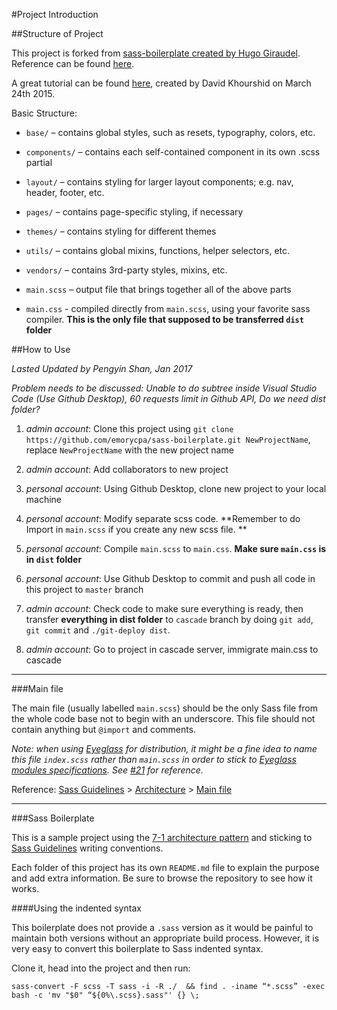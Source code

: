 #Project Introduction 

##Structure of Project

This project is forked from <a href="https://github.com/HugoGiraudel/sass-boilerplate">sass-boilerplate created by Hugo Giraudel</a>. Reference can be found <a href="https://sass-guidelin.es/#the-7-1-pattern">here</a>.

A great tutorial can be found <a href="https://scotch.io/tutorials/aesthetic-sass-1-architecture-and-style-organization">here</a>, created by David Khourshid on March 24th 2015.

Basic Structure:

- `base/` – contains global styles, such as resets, typography, colors, etc.

- `components/` – contains each self-contained component in its own .scss partial

- `layout/` – contains styling for larger layout components; e.g. nav, header, footer, etc.

- `pages/` – contains page-specific styling, if necessary

- `themes/` – contains styling for different themes

- `utils/` – contains global mixins, functions, helper selectors, etc.

- `vendors/` – contains 3rd-party styles, mixins, etc.

- `main.scss` – output file that brings together all of the above parts

- `main.css` - compiled directly from `main.scss`, using your favorite sass compiler. **This is the only file that supposed to be transferred `dist` folder**

##How to Use

*Lasted Updated by Pengyin Shan, Jan 2017*

*Problem needs to be discussed: Unable to do subtree inside Visual Studio Code (Use Github Desktop), 60 requests limit in Github API, Do we need dist folder?*

1. *admin account*: Clone this project using `git clone https://github.com/emorycpa/sass-boilerplate.git NewProjectName`, replace `NewProjectName` with the new project name 

2. *admin account*: Add collaborators to new project

3. *personal account*: Using Github Desktop, clone new project to your local machine

4. *personal account*: Modify separate scss code. **Remember to do Import in `main.scss` if you create any new scss file. ** 

5. *personal account*: Compile `main.scss` to `main.css`. **Make sure `main.css` is in `dist` folder**

6. *personal account*: Use Github Desktop to commit and push all code in this project to `master` branch

7. *admin account*: Check code to make sure everything is ready, then transfer **everything in dist folder** to `cascade` branch by doing `git add`, `git commit` and `./git-deploy dist`. 

8. *admin account*: Go to project in cascade server, immigrate main.css to cascade

<hr/>

###Main file

The main file (usually labelled `main.scss`) should be the only Sass file from the whole code base not to begin with an underscore. This file should not contain anything but `@import` and comments.

*Note: when using [Eyeglass](https://github.com/sass-eyeglass/eyeglass) for distribution, it might be a fine idea to name this file `index.scss` rather than `main.scss` in order to stick to [Eyeglass modules specifications](https://github.com/sass-eyeglass/eyeglass#writing-an-eyeglass-module-with-sass-files). See [#21](https://github.com/HugoGiraudel/sass-boilerplate/issues/21) for reference.*

Reference: [Sass Guidelines](http://sass-guidelin.es/) > [Architecture](http://sass-guidelin.es/#architecture) > [Main file](http://sass-guidelin.es/#main-file)

<hr/>

###Sass Boilerplate

This is a sample project using the [7-1 architecture pattern](http://sass-guidelin.es/#architecture) and sticking to [Sass Guidelines](http://sass-guidelin.es) writing conventions.

Each folder of this project has its own `README.md` file to explain the purpose and add extra information. Be sure to browse the repository to see how it works.

####Using the indented syntax

This boilerplate does not provide a `.sass` version as it would be painful to maintain both versions without an appropriate build process. However, it is very easy to convert this boilerplate to Sass indented syntax.

Clone it, head into the project and then run:

```
sass-convert -F scss -T sass -i -R ./  && find . -iname “*.scss” -exec bash -c 'mv "$0" “${0%\.scss}.sass"' {} \;
```
